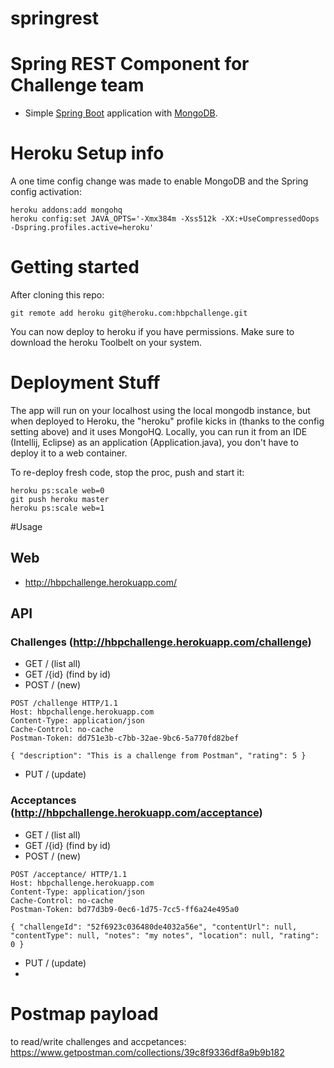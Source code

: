 springrest
==========

# Spring REST Component for Challenge team
* Simple <a href="http://projects.spring.io/spring-boot/">Spring Boot</a> application with <a href="http://www.mongodb.org/">MongoDB</a>.

# Heroku Setup info

A one time config change was made to enable MongoDB and the Spring config activation:

```
heroku addons:add mongohq
heroku config:set JAVA_OPTS='-Xmx384m -Xss512k -XX:+UseCompressedOops -Dspring.profiles.active=heroku'
```

# Getting started
After cloning this repo:
```
git remote add heroku git@heroku.com:hbpchallenge.git
```
You can now deploy to heroku if you have permissions.  Make sure to download the heroku Toolbelt on your system.

# Deployment Stuff

The app will run on your localhost using the local mongodb instance, but when deployed to Heroku, the "heroku" profile kicks in (thanks to the config setting above) and it uses MongoHQ.  Locally, you can run it from an IDE (Intellij, Eclipse) as an application (Application.java), you don't have to deploy it to a web container.

To re-deploy fresh code, stop the proc, push and start it:

```
heroku ps:scale web=0
git push heroku master
heroku ps:scale web=1
```
#Usage

## Web

* http://hbpchallenge.herokuapp.com/
 
## API

### Challenges (http://hbpchallenge.herokuapp.com/challenge)

* GET /  (list all)
* GET /{id} (find by id)
* POST /  (new)

```
POST /challenge HTTP/1.1
Host: hbpchallenge.herokuapp.com
Content-Type: application/json
Cache-Control: no-cache
Postman-Token: dd751e3b-c7bb-32ae-9bc6-5a770fd82bef

{ "description": "This is a challenge from Postman", "rating": 5 }
```

* PUT /  (update)

### Acceptances (http://hbpchallenge.herokuapp.com/acceptance)

* GET /  (list all)
* GET /{id} (find by id)
* POST /  (new)

```
POST /acceptance/ HTTP/1.1
Host: hbpchallenge.herokuapp.com
Content-Type: application/json
Cache-Control: no-cache
Postman-Token: bd77d3b9-0ec6-1d75-7cc5-ff6a24e495a0

{ "challengeId": "52f6923c036480de4032a56e", "contentUrl": null, "contentType": null, "notes": "my notes", "location": null, "rating": 0 }
```

* PUT /  (update)
* 
Postmap payload
===============
to read/write challenges and accpetances:
https://www.getpostman.com/collections/39c8f9336df8a9b9b182


